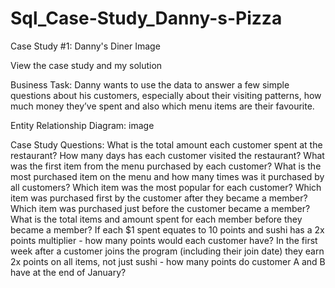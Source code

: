 # Sql_Case-Study_Danny-s-Pizza

Case Study #1: Danny's Diner
Image

View the case study and my solution

Business Task:
Danny wants to use the data to answer a few simple questions about his customers, especially about their visiting patterns, how much money they’ve spent and also which menu items are their favourite.

Entity Relationship Diagram:
image

Case Study Questions:
What is the total amount each customer spent at the restaurant?
How many days has each customer visited the restaurant?
What was the first item from the menu purchased by each customer?
What is the most purchased item on the menu and how many times was it purchased by all customers?
Which item was the most popular for each customer?
Which item was purchased first by the customer after they became a member?
Which item was purchased just before the customer became a member?
What is the total items and amount spent for each member before they became a member?
If each $1 spent equates to 10 points and sushi has a 2x points multiplier - how many points would each customer have?
In the first week after a customer joins the program (including their join date) they earn 2x points on all items, not just sushi - how many points do customer A and B have at the end of January?
